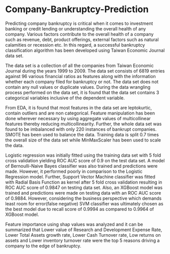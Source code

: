 # Company-Bankruptcy-Prediction
Predicting company bankruptcy is critical when it comes to investment banking or credit lending or understanding the overall health of any company. Various factors contribute to the overall health of a company such as revenue, debt, product offerings, external factors such as natural calamities or recession etc. In this regard, a successful bankruptcy classification algorithm has been developed using Taiwan Economic Journal data set.

The data set is a collection of all the companies from Taiwan Economic Journal during the years 1999 to 2009. The data set consists of 6819 entries against 96 various financial ratios as features along with the information whether each company filed for bankruptcy or not. The data set does not contain any null values or duplicate values. During the data wrangling process performed on the data set, it is found that the data set contains 3 categorical variables inclusive of the dependent variable.

From EDA, it is found that most features in the data set are leptokurtic, contain outliers and are non categorical. Feature manipulation has been done wherever necessary by using aggregate values of multicollinear features thereby reducing multicollinearity. Further, the whole data set was found to be imbalanced with only 220 instances of bankrupt companies. SMOTE has been used to balance the data. Training data is split 0.7 times the overall size of the data set while MinMaxScaler has been used to scale the data.

Logistic regression was initially fitted using the training data set with 5 fold cross validation yielding ROC AUC score of 0.9 on the test data set. A model of Bernoulli-Naive Bayes classifier was also trained and predictions were made. However, it performed poorly in comparison to the Logistic Regression model. Further, Support Vector Machine classifier was fitted with Radial Basis Function as kernel after 5 fold cross validation resulting in ROC AUC score of 0.9847 on testing data set. Also, an XGBoost model was trained and predictions were made on testing data with an ROC AUC score of 0.9884. However, considering the business perspective which demands least room for error(false negative) SVM classifier was ultimately chosen as the best model due to recall score of 0.9994 as compared to 0.9964 of XGBoost model.

Feature importance using shap values was analyzed and it can be summarized that Lower value of Research and Development Expense Rate, Lower Total Assets growth rate, Lower Cash Turnover rate, Low returns on assets and Lower inventory turnover rate were the top 5 reasons driving a company to the edge of bankruptcy.
